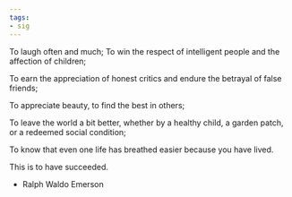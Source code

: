 ```yaml
---
tags:
- sig
---
```




To laugh often and much; To win the respect of intelligent people and the affection of children; 

To earn the appreciation of honest critics and endure the betrayal of false friends; 

To appreciate beauty, to find the best in others; 

To leave the world a bit better, whether by a healthy child, a garden patch, or a redeemed social condition; 

To know that even one life has breathed easier because you have lived. 

This is to have succeeded.

- Ralph Waldo Emerson
